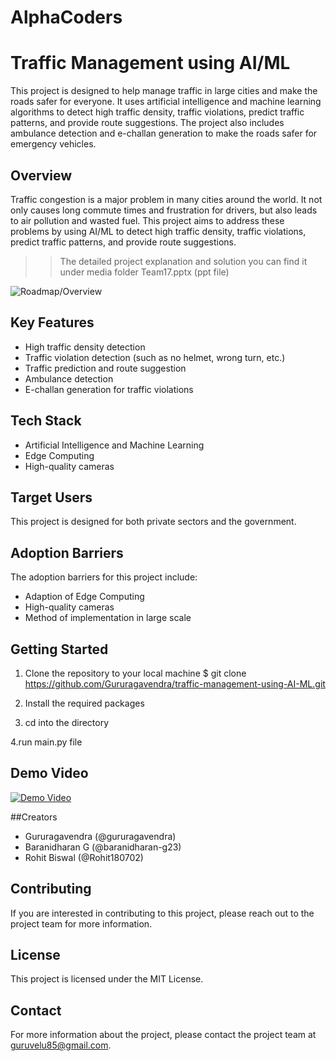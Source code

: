 # AlphaCoders
# Traffic Management using AI/ML

This project is designed to help manage traffic in large cities and make the roads safer for everyone. It uses artificial intelligence and machine learning algorithms to detect high traffic density, traffic violations, predict traffic patterns, and provide route suggestions. The project also includes ambulance detection and e-challan generation to make the roads safer for emergency vehicles.

## Overview

Traffic congestion is a major problem in many cities around the world. It not only causes long commute times and frustration for drivers, but also leads to air pollution and wasted fuel. This project aims to address these problems by using AI/ML to detect high traffic density, traffic violations, predict traffic patterns, and provide route suggestions.

>>The detailed project explanation and solution you can find it under media folder Team17.pptx (ppt file)

![Roadmap/Overview](https://github.com/Gururagavendra/AlphaCoders/blob/main/media/Block%20Diagram.png)

## Key Features

- High traffic density detection
- Traffic violation detection (such as no helmet, wrong turn, etc.)
- Traffic prediction and route suggestion
- Ambulance detection
- E-challan generation for traffic violations

## Tech Stack

- Artificial Intelligence and Machine Learning
- Edge Computing
- High-quality cameras

## Target Users

This project is designed for both private sectors and the government.

## Adoption Barriers

The adoption barriers for this project include:

- Adaption of Edge Computing
- High-quality cameras
- Method of implementation in large scale

## Getting Started

1. Clone the repository to your local machine
$ git clone https://github.com/Gururagavendra/traffic-management-using-AI-ML.git

2. Install the required packages

3. cd into the directory

4.run main.py file


## Demo Video
<a href="https://youtu.be/Wk3GxuGkH8k">
  <img src="https://www.aiplusinfo.com/wp-content/uploads/2022/03/AI-in-Traffic-Management-.jpg" alt="Demo Video">
</a>

##Creators

- Gururagavendra (@gururagavendra)
- Baranidharan G (@baranidharan-g23)
- Rohit Biswal   (@Rohit180702)

## Contributing

If you are interested in contributing to this project, please reach out to the project team for more information.

## License

This project is licensed under the MIT License.

## Contact

For more information about the project, please contact the project team at guruvelu85@gmail.com.
